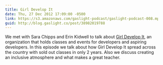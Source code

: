 ```yaml
---
title: Girl Develop It
date: Thu, 27 Dec 2012 17:09:00 -0500
link: https://s3.amazonaws.com/gaslight-podcast/gaslight-podcast-008.mp3
guid: http://blog.gaslight.co/post/38982019788
---
```


We met with Sara Chipps and Erin Kidwell to talk about <a
href="http://girldevelopit.com/">Girl Develop It</a>, an organization that holds
classes and events for developers and aspiring developers. In this episode we
talk about how Girl Develop It spread across the country with sold out classes
in only 2 years. Also we discuss creating an inclusive atmosphere and what makes
a great teacher.
